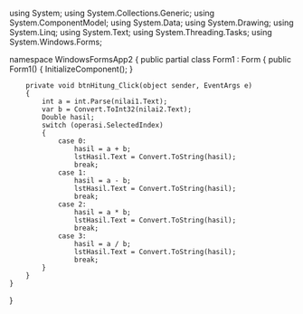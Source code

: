 using System;
using System.Collections.Generic;
using System.ComponentModel;
using System.Data;
using System.Drawing;
using System.Linq;
using System.Text;
using System.Threading.Tasks;
using System.Windows.Forms;

namespace WindowsFormsApp2
{
    public partial class Form1 : Form
    {
        public Form1()
        {
            InitializeComponent();
        }
        
        private void btnHitung_Click(object sender, EventArgs e)
        {
            int a = int.Parse(nilai1.Text);
            var b = Convert.ToInt32(nilai2.Text);
            Double hasil;
            switch (operasi.SelectedIndex)
            {
                case 0:
                    hasil = a + b;
                    lstHasil.Text = Convert.ToString(hasil);
                    break;
                case 1:
                    hasil = a - b;
                    lstHasil.Text = Convert.ToString(hasil);
                    break;
                case 2:
                    hasil = a * b;
                    lstHasil.Text = Convert.ToString(hasil);
                    break;
                case 3:
                    hasil = a / b;
                    lstHasil.Text = Convert.ToString(hasil);
                    break;
            }
        }
    }
}
